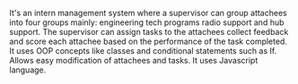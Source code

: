 It's an intern management system where a supervisor can group attachees into four groups mainly: engineering tech programs radio support and hub support.  The supervisor can assign tasks to the attachees collect feedback and score each attachee based on the performance of the task completed. 
It uses OOP concepts like classes and conditional statements such as If.
Allows easy modification of attachees and tasks.
It uses Javascript language.
